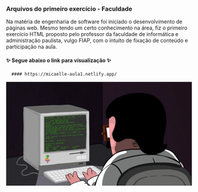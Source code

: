 ### Arquivos do primeiro exercício - Faculdade
  Na matéria de engenharia de software foi iniciado o desenvolvimento de páginas web. Mesmo tendo um certo conhecimento na área, fiz o primeiro exercício HTML proposto pelo professor da faculdade de informática e administração paulista, vulgo FIAP, com o intuíto de fixação de conteúdo e participação na aula.

#### ✨ Segue abaixo o link para visualização ✨
      #### https://micaelle-aula1.netlify.app/


![gif digitando](https://github.com/Micaelleapds/aula1-fiap/blob/master/dormrm.gif)
